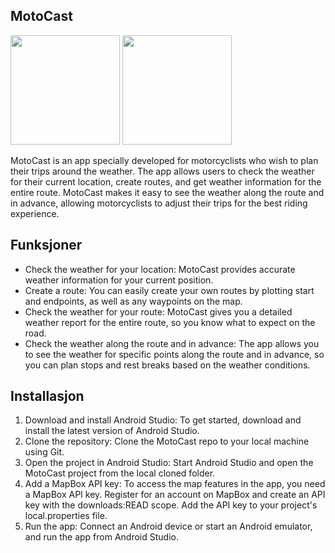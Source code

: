 ## MotoCast

<p float="left">
  <img src="./demo1.gif" width="175" />
  <img src="./demo2.gif" width="175" /> 
</p>

MotoCast is an app specially developed for motorcyclists who wish to plan their trips around the weather. 
The app allows users to check the weather for their current location, create routes, and get weather information
for the entire route. MotoCast makes it easy to see the weather along the route and in advance, allowing 
motorcyclists to adjust their trips for the best riding experience.

## Funksjoner
* Check the weather for your location: MotoCast provides accurate weather information for your current position.
* Create a route: You can easily create your own routes by plotting start and endpoints, as well as any waypoints on the map.
* Check the weather for your route: MotoCast gives you a detailed weather report for the entire route, so you know what to expect on the road.
* Check the weather along the route and in advance: The app allows you to see the weather for specific points along the route and in advance, so you can plan stops and rest breaks based on the weather conditions.

## Installasjon

1. Download and install Android Studio: To get started, download and install the latest version of Android Studio.
2. Clone the repository: Clone the MotoCast repo to your local machine using Git.
3. Open the project in Android Studio: Start Android Studio and open the MotoCast project from the local cloned folder.
4. Add a MapBox API key: To access the map features in the app, you need a MapBox API key. Register for an account on MapBox and create an API key with the downloads:READ scope. Add the API key to your project's local.properties file.
5. Run the app: Connect an Android device or start an Android emulator, and run the app from Android Studio.

